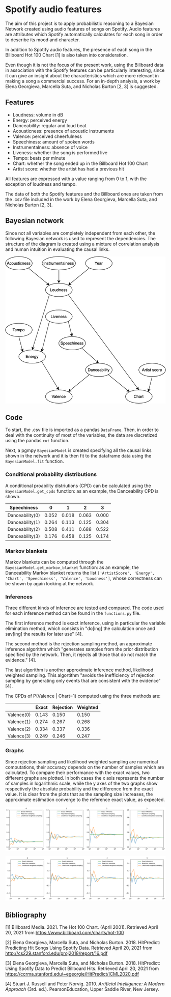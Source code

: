 # Spotify audio features

The aim of this project is to apply probabilistic reasoning to a Bayesian Network created using audio features of songs on Spotify. Audio features are attributes which Spotify automatically calculates for each song in order to describe its mood and character.

In addition to Spotify audio features, the presence of each song in the Billboard Hot 100 Chart [1] is also taken into consideration.

Even though it is not the focus of the present work, using the Billboard data in association with the Spotify features can be particularly interesting, since it can give an insight about the characteristics which are more relevant in making a song a commercial success. For an in-depth analysis, a work by Elena Georgieva, Marcella Suta, and Nicholas Burton [2, 3] is suggested.

## Features

- Loudness: volume in dB
- Energy: perceived energy
- Danceability: regular and loud beat
- Acousticness: presence of acoustic instruments
- Valence: perceived cheerfulness
- Speechiness: amount of spoken words
- Instrumentalness: absence of voice
- Liveness: whether the song is performed live
- Tempo: beats per minute
- Chart: whether the song ended up in the Billboard Hot 100 Chart
- Artist score: whether the artist has had a previous hit

All features are expressed with a value ranging from 0 to 1, with the exception of loudness and tempo.

The data of both the Spotify features and the Billboard ones are taken from the .csv file included in the work by Elena Georgieva, Marcella Suta, and Nicholas Burton [2, 3].

## Bayesian network

Since not all variables are completely independent from each other, the following Bayesian network is used to represent the dependencies. The structure of the diagram is created using a mixture of correlation analysis and human intuition in evaluating the causal links.

![The Bayesian network](images/network.png)

## Code

To start, the .csv file is imported as a pandas `DataFrame`. Then, in order to deal with the continuity of most of the variables, the data are discretized using the pandas `cut` function.

Next, a pgmpy `BayesianModel` is created specifying all the causal links shown in the network and it is then fit to the dataframe data using the `BayesianModel.fit` function.

### Conditional probability distributions

A conditional proability distriutions (CPD) can be calculated using the `BayesianModel.get_cpds` function: as an example, the Danceability CPD is shown.

| Speechiness     | 0     | 1     | 2     | 3     |
| --------------- | ----- | ----- | ----- | ----- |
| Danceability(0) | 0.052 | 0.018 | 0.063 | 0.000 |
| Danceability(1) | 0.264 | 0.113 | 0.125 | 0.304 |
| Danceability(2) | 0.508 | 0.411 | 0.688 | 0.522 |
| Danceability(3) | 0.176 | 0.458 | 0.125 | 0.174 |

### Markov blankets

Markov blankets can be computed through the `BayesianModel.get_markov_blanket` function: as an example, the Danceability Markov blanket returns the list `['ArtistScore', 'Energy', 'Chart', 'Speechiness', 'Valence', 'Loudness']`, whose correctness can be shown by again looking at the network.

### Inferences

Three different kinds of inference are tested and compared. The code used for each inference method can be found in the `functions.py` file.

The first inference method is exact inference, using in particular the variable elimination method, which consists in "do[ing] the calculation once and sav[ing] the results for later use" [4].

The second method is the rejection sampling method, an approximate inference algorithm which "generates samples from the prior distribution specified by the network. Then, it rejects all those that do not match the evidence." [4].

The last algorithm is another approximate inference method, likelihood weighted sampling. This algortithm "avoids the inefficiency of rejection sampling by generating only events that are consistent with the evidence" [4].

The CPDs of P(Valence | Chart=1) computed using the three methods are:

|            | Exact | Rejection | Weighted |
| ---------- | ----- | --------- | -------- |
| Valence(0) | 0.143 | 0.150     | 0.150    |
| Valence(1) | 0.274 | 0.267     | 0.268    |
| Valence(2) | 0.334 | 0.337     | 0.336    |
| Valence(3) | 0.249 | 0.246     | 0.247    |

### Graphs

Since rejection sampling and likelihood weighted sampling are numerical computations, their accuracy depends on the number of samples which are calculated. To compare their performance with the exact values, two different graphs are plotted. In both cases the x axis represents the number of samples in logarithmic scale, while the y axes of the two graphs show respectively the absolute probability and the difference from the exact value. It is clear from the plots that as the sampling size increases, the approximate estimation converge to the reference exact value, as expected.

![Probabilities comparison](images/probabilities.png)

![Differences comparison](images/differences.png)

## Bibliography

[1] Billboard Media. 2021. The Hot 100 Chart. (April 2001). Retrieved April 20, 2021 from https://www.billboard.com/charts/hot-100

[2] Elena Georgieva, Marcella Suta, and Nicholas Burton. 2018. HitPredict: Predicting Hit Songs Using Spotify Data. Retrieved April 20, 2021 from http://cs229.stanford.edu/proj2018/report/16.pdf

[3] Elena Georgieva, Marcella Suta, and Nicholas Burton. 2018. HitPredict: Using Spotify Data to Predict Billboard Hits. Retrieved April 20, 2021 from https://ccrma.stanford.edu/~egeorgie/HitPredict/ICML2020.pdf

[4] Stuart J. Russell and Peter Norvig. 2010. *Artificial Intelligence: A Modern Approach* (3rd. ed.). PearsonEducation, Upper Saddle River, New Jersey.